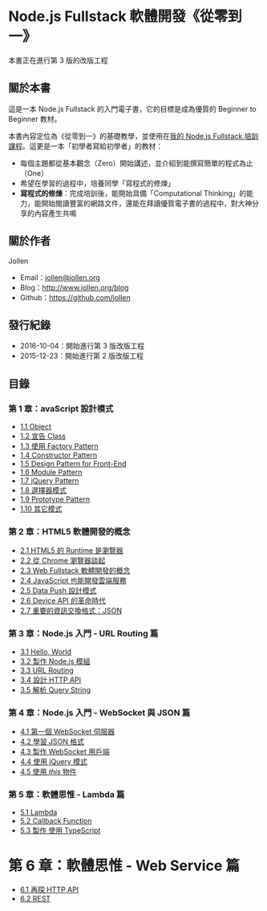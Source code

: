 # Node.js Fullstack 軟體開發《從零到一》

本書正在進行第 3 版的改版工程

## 關於本書

這是一本 Node.js Fullstack 的入門電子書，它的目標是成為優質的 Beginner to Beginner 教材。

本書內容定位為《從零到一》的基礎教學，並使用在[我的 Node.js Fullstack 培訓課程](https://github.com/jollen/blog)。這更是一本「初學者寫給初學者」的教材：

* 每個主題都從基本觀念（Zero）開始講述，並介紹到能撰寫簡單的程式為止（One）
* 希望在學習的過程中，培養同學「寫程式的修煉」
* **寫程式的修煉**：完成培訓後，能開始具備「Computational Thinking」的能力，能開始閱讀豐富的網路文件，還能在拜讀優質電子書的過程中，對大神分享的內容產生共鳴

## 關於作者

Jollen

 * Email：<jollen@jollen.org> 
 * Blog：http://www.jollen.org/blog
 * Github：https://github.com/jollen

## 發行紀錄

* 2016-10-04：開始進行第 3 版改版工程
* 2015-12-23：開始進行第 2 版改版工程

## 目錄

### 第 1 章：avaScript 設計模式

 * [1.1 Object](chapter1/1-object.md)
 * [1.2 宣告 Class](chapter1/2-class.md)
 * [1.3 使用 Factory Pattern](chapter1/3-factory.md)
 * [1.4 Constructor Pattern](chapter1/4-constructor.md)
 * [1.5 Design Pattern for Front-End](chapter1/5-frontend.md)
 * [1.6 Module Pattern](chapter1/6-module.md)
 * [1.7 jQuery Pattern](chapter1/7-jquery.md)
 * [1.8 選擇器模式](chapter1/8-selector.md)
 * [1.9 Prototype Pattern](chapter1/9-prototype.md)
 * [1.10 其它模式](chapter1/10-misc.md)

### 第 2 章：HTML5 軟體開發的概念

 * [2.1 HTML5 的 Runtime 是瀏覽器](chapter2/1-html5-runtime.md)
 * [2.2 從 Chrome 瀏覽器談起](chapter2/2-chrome.md)
 * [2.3 Web Fullstack 軟體開發的概念](chapter2/3-fullstack.md)
 * [2.4 JavaScript 也能開發雲端服務](chapter2/4-js.md)
 * [2.5 Data Push 設計模式](chapter2/5-data-push.md)
 * [2.6 Device API 的革命時代](chapter2/6-device-api.md)
 * [2.7 重要的資訊交換格式：JSON](chapter2/7-json.md)

### 第 3 章：Node.js 入門 - URL Routing 篇

 * [3.1 Hello, World](chapter3/1-hello-world.md)
 * [3.2 製作 Node.js 模組](chapter3/2-module.md)
 * [3.3 URL Routing](chapter3/3-url-routing.md)
 * [3.4 設計 HTTP API](chapter3/4-http-api.md)
 * [3.5 解析 Query String](chapter3/5-query-string.md)

### 第 4 章：Node.js 入門 - WebSocket 與 JSON 篇

 * [4.1 第一個 WebSocket 伺服器](chapter4/1-websocket.md)
 * [4.2 學習 JSON 格式](chapter4/2-json.md)
 * [4.3 製作 WebSocket 用戶端](chapter4/3-websocket-client.md)
 * [4.4 使用 jQuery 模式](chapter4/4-jquery-pattern.md)
 * [4.5 使用 *this* 物件](chapter4/5-this.md)

### 第 5 章：軟體思惟 - Lambda 篇

 * [5.1 Lambda](chapter5/1-lambda.md)
 * [5.2 Callback Function](chapter5/2-callback.md)
 * [5.3 製作 使用 TypeScript](chapter5/3-typescript.md)

# 第 6 章：軟體思惟 - Web Service 篇

 * [6.1 再探 HTTP API](chapter6/1-http-api.md)
 * [6.2 REST](chapter6/2-rest.md)